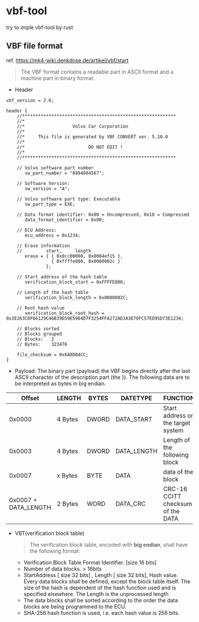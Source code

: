 # vbf-tool
try to imple vbf-tool by rust

## VBF file format 
ref. <https://mk4-wiki.denkdose.de/artikel/vbf/start>
> The VBF format contains a readable part in ASCII format and a machine part in binary format.
- Header
```
vbf_version = 2.6;

header {
    //**********************************************************
    //*
    //*                  Volvo Car Corporation
    //*
    //*     This file is generated by VBF CONVERT ver. 5.10.0
    //*
    //*                        DO NOT EDIT !
    //*
    //**********************************************************

    // Volvo software part number
       sw_part_number = "8894084567";

    // Software Version: 
       sw_version = "A";

    // Volvo software part type: Executable
       sw_part_type = EXE;

    // Data format identifier: 0x00 = Uncompressed, 0x10 = Compressed
       data_format_identifier = 0x00;

    // ECU Address: 
       ecu_address = 0x1234;

    // Erase information
    //         start,     length
       erase = { { 0x0cc00000, 0x0004ef15 },
                 { 0xffffe800, 0x0000002c }
               }; 

    // Start address of the hash table
       verification_block_start = 0xFFFFE800;

    // Length of the hash table
       verification_block_length = 0x0000002C;

    // Root hash value
       verification_block_root_hash = 0x3E263C8F66129C46B39D59E5964D7F3254FFA272AD3A3E70FC57ED95D73E1234;

    // Blocks sorted
    // Blocks grouped
    // Blocks:   2
    // Bytes:    323476

    file_checksum = 0x6A8DB4CC;
}
```
- Payload: The binary part (payload) the VBF begins directly after the last ASCII character of the description part (the }). The following data are to be interpreted as bytes in big endian.

| Offset               | **LENGTH** | **BYTES** | **DATETYPE** | **FUNCTION**                       | **SAMPLE** |
| -------------------- | ---------- | --------- | ------------ | ---------------------------------- | ---------- |
| 0x0000               | 4 Bytes    | DWORD     | DATA_START   | Start address on the target system | 0x000004F4 |
| 0x0003               | 4 Bytes    | DWORD     | DATA_LENGTH  | Length of the following block      |            |
| 0x0007               | x Bytes    | BYTE      | DATA         | data of the block                  |            |
| 0x0007 + DATA_LENGTH | 2 Bytes    | WORD      | DATA_CRC     | CRC-16 CCITT checksum of the DATA  |            |

- VBT(verification block table)  
    > The verification block table, encoded with **big endian**, shall have the following format:   
    - Verification Block Table Format Identifier. [size 16 bits] 
    - Number of data blocks. > 16bits
    - StartAddress [ size 32 bits] , Length [ size 32 bits], Hash value.
    Every data blocks shall be defined, except the block table itself. The size of the hash is dependent of the hash function used and is specified elsewhere. The Length is the unprocessed length
    - The data blocks shall be sorted according to the order the data blocks are being programmed to the ECU.
    - SHA-256 hash function is used, i.e. each hash value is 256 bits. 
